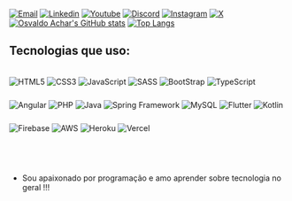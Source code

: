 [![Email](https://img.shields.io/badge/Gmail-D14836?style=for-the-badge&logo=gmail&logoColor=white)](osvaldofaachar@gmail.com)
[![Linkedin](https://img.shields.io/badge/LinkedIn-0077B5?style=for-the-badge&logo=linkedin&logoColor=white)](https://www.linkedin.com/in/osvaldo-achar-3b686a23b/)
[![Youtube](https://img.shields.io/badge/YouTube-FF0000?style=for-the-badge&logo=youtube&logoColor=white)](https://www.youtube.com/channel/UCpdVahIBHY__loOR4TlrNiQ)
[![Discord](https://img.shields.io/badge/Discord-7289DA?style=for-the-badge&logo=discord&logoColor=white)](https://www.youtube.com/channel/UCpdVahIBHY__loOR4TlrNiQ)
[![Instagram](https://img.shields.io/badge/Instagram-E4405F?style=for-the-badge&logo=instagram&logoColor=white)](https://www.instagram.com/osvaldo_achar/)
[![X](https://img.shields.io/badge/X-000?style=for-the-badge&logo=x)](https://twitter.com/big_harden)
[![Osvaldo Achar's GitHub stats](https://github-readme-stats.vercel.app/api?username=osvaldofaachar)](https://github.com/osvaldofaachar/github-readme-stats)
[![Top Langs](https://github-readme-stats.vercel.app/api/top-langs/?username=osvaldofaachar&layout=donut-vertical)](https://github.com/osvaldofaachar/github-readme-stats)
 ## Tecnologias que uso: 
 
 <div style="display: inline_block"> <br>

 <img style="padding-bottom: 5%;" align="center" alt="HTML5" src="https://img.shields.io/badge/HTML5-E34F26?style=for-the-badge&logo=html5&logoColor=white">
 <img style="padding-bottom: 5%;" align="center" alt="CSS3" src="https://img.shields.io/badge/CSS3-1572B6?style=for-the-badge&logo=css3&logoColor=white">
 <img style="padding-bottom: 5%;" align="center" alt="JavaScript" src="https://img.shields.io/badge/JavaScript-F7DF1E?style=for-the-badge&logo=javascript&logoColor=black">
 <img style="padding-bottom: 5%;" align="center" alt="SASS" src="https://img.shields.io/badge/Sass-CC6699?style=for-the-badge&logo=sass&logoColor=white">
 <img style="padding-bottom: 5%;" align="center" alt="BootStrap" src="https://img.shields.io/badge/-boostrap-0D1117?style=for-the-badge&logo=bootstrap&labelColor=0D1117">
 <img style="padding-bottom: 5%;" align="center" alt="TypeScript" src="https://img.shields.io/badge/TypeScript-007ACC?style=for-the-badge&logo=typescript&logoColor=white">
 
  <img style="padding-bottom: 5%;" align="center" alt="Angular" src="https://img.shields.io/badge/Angular-DD0031?style=for-the-badge&logo=angular&logoColor=white">
 <img style="padding-bottom: 5%;" align="center" alt="PHP" src="https://img.shields.io/badge/PHP-777BB4?style=for-the-badge&logo=php&logoColor=white">
 <img style="padding-bottom: 5%;" align="center" alt="Java" src="https://img.shields.io/badge/Java-ED8B00?style=for-the-badge&logo=openjdk&logoColor=white">
 <img style="padding-bottom: 5%;" align="center" alt="Spring Framework" src="https://img.shields.io/badge/spring-%236DB33F.svg?style=for-the-badge&logo=spring&logoColor=white">
 <img style="padding-bottom: 5%;" align="center" alt="MySQL" src="https://img.shields.io/badge/MySQL-00000F?style=for-the-badge&logo=mysql&logoColor=white">
 <img style="padding-bottom: 5%;" align="center" alt="Flutter" src="https://img.shields.io/badge/Flutter-02569B?style=for-the-badge&logo=flutter&logoColor=white">
 <img style="padding-bottom: 5%;" align="center" alt="Kotlin" src="https://img.shields.io/badge/Kotlin-0095D5?&style=for-the-badge&logo=kotlin&logoColor=white">
 <img style="padding-bottom: 5%;" align="center" alt="Firebase" src="https://img.shields.io/badge/Firebase-000?style=for-the-badge&logo=firebase&logoColor=ffca28">
 <img style="padding-bottom: 5%;" align="center" alt="AWS" src="https://img.shields.io/badge/AWS-000.svg?style=for-the-badge&logo=amazon-aws&logoColor=white">
 <img style="padding-bottom: 5%;" align="center" alt="Heroku" src="https://img.shields.io/badge/heroku-%23430098.svg?style=for-the-badge&logo=heroku&logoColor=white">
 <img style="padding-bottom: 5%;" align="center" alt="Vercel" src="https://img.shields.io/badge/vercel-%23000000.svg?style=for-the-badge&logo=vercel&logoColor=white">
 </div><br>
 <br>

 - Sou apaixonado por programação e amo aprender sobre tecnologia no geral !!!
